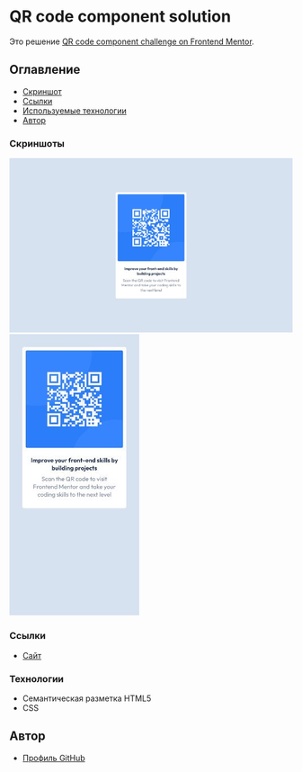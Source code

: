 # QR code component solution

Это решение [QR code component challenge on Frontend Mentor](https://www.frontendmentor.io/challenges/qr-code-component-iux_sIO_H).

## Оглавление

- [Скриншот](#скриншоты)
- [Ссылки](#ссылки)
- [Используемые технологии](#технологии)
- [Автор](#автор)

### Скриншоты

![](./screen/qr-main.jpg)
![](./screen/qr-mobile.jpg)

### Ссылки

- [Caйт](https://your-live-site-url.com)

### Технологии

- Семантическая разметка HTML5  
- CSS

## Автор

- [Профиль GitHub](https://github.com/DanilVystupov)